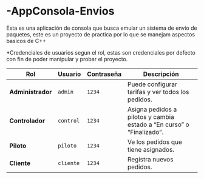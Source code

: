 # -AppConsola-Envios
Esta es una aplicación de consola que busca emular un sistema de envio de paquetes, este es un proyecto de practica por lo que se manejam aspectos basicos de C++ 

*Credenciales de usuarios segun el rol, estas son credenciales por defecto con fin de poder manipular y probar el proyecto.

| Rol               | Usuario   | Contraseña | Descripción                                                           |
| ----------------- | --------- | ---------- | --------------------------------------------------------------------- |
| **Administrador** | `admin`   | `1234`     | Puede configurar tarifas y ver todos los pedidos.                     |
| **Controlador**   | `control` | `1234`     | Asigna pedidos a pilotos y cambia estado a “En curso” o “Finalizado”. |
| **Piloto**        | `piloto`  | `1234`     | Ve los pedidos que tiene asignados.                                   |
| **Cliente**       | `cliente` | `1234`     | Registra nuevos pedidos.                                              |
